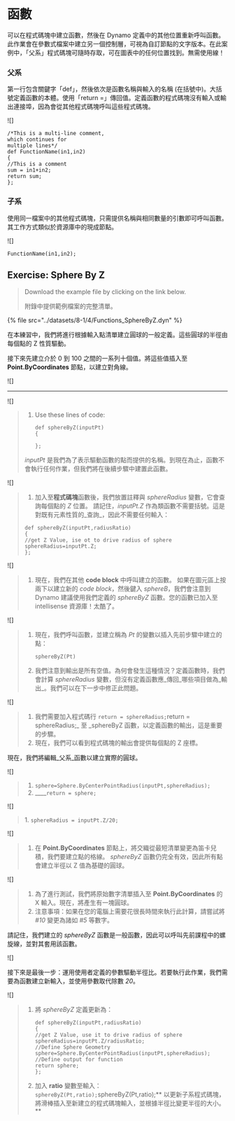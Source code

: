 # 函數

可以在程式碼塊中建立函數，然後在 Dynamo 定義中的其他位置重新呼叫函數。此作業會在參數式檔案中建立另一個控制層，可視為自訂節點的文字版本。在此案例中，「父系」程式碼塊可隨時存取，可在圖表中的任何位置找到。無需使用線！

### 父系

第一行包含關鍵字「def」，然後依次是函數名稱與輸入的名稱 (在括號中)。大括號定義函數的本體。使用「return =」傳回值。定義函數的程式碼塊沒有輸入或輸出連接埠，因為會從其他程式碼塊呼叫這些程式碼塊。

![]

```
/*This is a multi-line comment,
which continues for
multiple lines*/
def FunctionName(in1,in2)
{
//This is a comment
sum = in1+in2;
return sum;
};
```

### 子系

使用同一檔案中的其他程式碼塊，只需提供名稱與相同數量的引數即可呼叫函數。其工作方式類似於資源庫中的現成節點。

![]

```
FunctionName(in1,in2);
```

## Exercise: Sphere By Z

> Download the example file by clicking on the link below.
>
> 附錄中提供範例檔案的完整清單。

{% file src="../datasets/8-1/4/Functions_SphereByZ.dyn" %}

在本練習中，我們將進行根據輸入點清單建立圓球的一般定義。這些圓球的半徑由每個點的 Z 性質驅動。

接下來先建立介於 0 到 100 之間的一系列十個值。將這些值插入至 **Point.ByCoordinates** 節點，以建立對角線。

![]

****

![]

> 1. Use these lines of code:
>
>    ```
>    def sphereByZ(inputPt)
>    {
>    
>    };
>    ```
>
> _inputPt_ 是我們為了表示驅動函數的點而提供的名稱。到現在為止，函數不會執行任何作業，但我們將在後續步驟中建置此函數。

![]

> 1. 加入至**程式碼塊**函數後，我們放置註釋與 _sphereRadius_ 變數，它會查詢每個點的 _Z_ 位置。 請記住，_inputPt.Z_ 作為類函數不需要括號。這是對既有元素性質的_查詢_，因此不需要任何輸入：
>
> ```
> def sphereByZ(inputPt,radiusRatio)
> {
> //get Z Value, ise ot to drive radius of sphere
> sphereRadius=inputPt.Z;
> };
> ```

![]

> 1. 現在，我們在其他 **code block** 中呼叫建立的函數。 如果在圖元區上按兩下以建立新的 _code block_，然後鍵入 _sphereB_，我們會注意到 Dynamo 建議使用我們定義的 _sphereByZ_ 函數。您的函數已加入至 intellisense 資源庫！太酷了。

![]

> 1. 現在，我們呼叫函數，並建立稱為 _Pt_ 的變數以插入先前步驟中建立的點：
>
>    ```
>    sphereByZ(Pt)
>    ```
> 2. 我們注意到輸出是所有空值。為何會發生這種情況？定義函數時，我們會計算 _sphereRadius_ 變數，但沒有定義函數應_傳回_哪些項目做為_輸出_。我們可以在下一步中修正此問題。

![]

> 1. 我們需要加入程式碼行 `return = sphereRadius;`return = sphereRadius;_ 至 _sphereByZ 函數，以定義函數的輸出，這是重要的步驟。
> 2. 現在，我們可以看到程式碼塊的輸出會提供每個點的 Z 座標。

現在，我們將編輯_父系_函數以建立實際的圓球。

![]

> 1. `sphere=Sphere.ByCenterPointRadius(inputPt,sphereRadius);`
> 2. ____`return = sphere;`

![]

> 1\. `sphereRadius = inputPt.Z/20;`

![]

> 1. 在 **Point.ByCoordinates** 節點上，將交織從最短清單變更為笛卡兒積，我們要建立點的格線。 _sphereByZ_ 函數仍完全有效，因此所有點會建立半徑以 Z 值為基礎的圓球。

![]

> 1. 為了進行測試，我們將原始數字清單插入至 **Point.ByCoordinates** 的 X 輸入。現在，將產生有一塊圓球。
> 2. 注意事項：如果在您的電腦上需要花很長時間來執行此計算，請嘗試將 _#10_ 變更為諸如 _#5_ 等數字。

請記住，我們建立的 _sphereByZ_ 函數是一般函數，因此可以呼叫先前課程中的螺旋線，並對其套用該函數。

![]

接下來是最後一步：運用使用者定義的參數驅動半徑比。若要執行此作業，我們需要為函數建立新輸入，並使用參數取代除數 _20_。

![]

> 1. 將 _sphereByZ_ 定義更新為：
>
>    ```
>    def sphereByZ(inputPt,radiusRatio)
>    {
>    //get Z Value, use it to drive radius of sphere
>    sphereRadius=inputPt.Z/radiusRatio;
>    //Define Sphere Geometry
>    sphere=Sphere.ByCenterPointRadius(inputPt,sphereRadius);
>    //Define output for function
>    return sphere;
>    };
>    ```
> 2. 加入 **ratio** 變數至輸入：`sphereByZ(Pt,ratio);`sphereByZ(Pt,ratio);** 以更新子系程式碼塊，將滑棒插入至新建立的程式碼塊輸入，並根據半徑比變更半徑的大小。**
